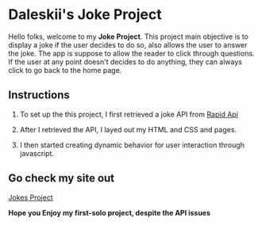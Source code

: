 # Daleskii's Joke Project

Hello folks, welcome to my **Joke Project**. This project main objective is to display a joke if the user decides to do so, also allows the user to answer the joke. The app is suppose to allow the reader to click through questions. If the user at any point doesn't decides to do anything, they can always click to go back to the home page.

## Instructions

1.  To set up the this project, I first retrieved a joke API from [Rapid Api](https://rapidapi.com/moussasaidi01/api/jokes34)

2.  After I retrieved the API, I layed out my HTML and CSS and pages.

3.  I then started creating dynamic behavior for user interaction through javascript.

## Go check my site out

[Jokes Project](https://daleskiii.github.io/jokes-project/)

**Hope you Enjoy my first-solo project, despite the API issues**
